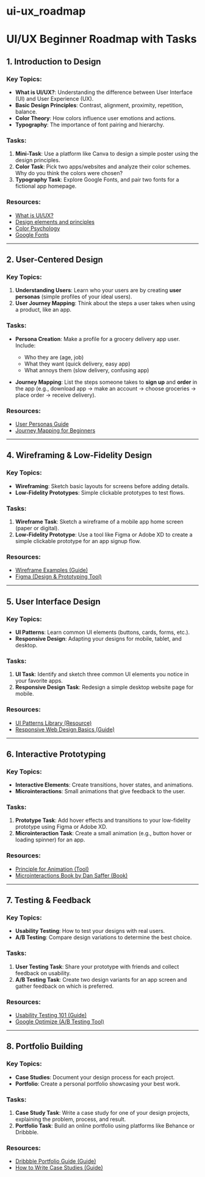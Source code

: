 # ui-ux_roadmap
# UI/UX Beginner Roadmap with Tasks

## 1. Introduction to Design
### Key Topics:
- **What is UI/UX?**: Understanding the difference between User Interface (UI) and User Experience (UX).
- **Basic Design Principles**: Contrast, alignment, proximity, repetition, balance.
- **Color Theory**: How colors influence user emotions and actions.
- **Typography**: The importance of font pairing and hierarchy.


### Tasks:
1. **Mini-Task**: Use a platform like Canva to design a simple poster using the design principles.
2. **Color Task**: Pick two apps/websites and analyze their color schemes. Why do you think the colors were chosen?
3. **Typography Task**: Explore Google Fonts, and pair two fonts for a fictional app homepage.

### Resources:
- [What is UI/UX?](https://www.figma.com/resource-library/difference-between-ui-and-ux/)
- [Design elements and principles](https://www.canva.com/learn/design-elements-principles/)
- [Color Psychology](https://bootcamp.uxdesign.cc/ux-ui-color-psychology-521cd5423527)
- [Google Fonts](https://fonts.google.com)

---

## 2. User-Centered Design

### Key Topics:
1. **Understanding Users**: Learn who your users are by creating **user personas** (simple profiles of your ideal users).
2. **User Journey Mapping**: Think about the steps a user takes when using a product, like an app.

### Tasks:
- **Persona Creation**: Make a profile for a grocery delivery app user. Include:
  - Who they are (age, job)
  - What they want (quick delivery, easy app)
  - What annoys them (slow delivery, confusing app)

- **Journey Mapping**: List the steps someone takes to **sign up** and **order** in the app (e.g., download app → make an account → choose groceries → place order → receive delivery).

### Resources:
- [User Personas Guide](https://maze.co/guides/user-personas/#:~:text=A%20user%20persona%20is%20a,Make%20informed%20product%20decisions)
- [Journey Mapping for Beginners](https://uxdesign.cc/a-beginners-guide-to-customer-journey-mapping-26c7f9799702)

---

## 4. Wireframing & Low-Fidelity Design
### Key Topics:
- **Wireframing**: Sketch basic layouts for screens before adding details.
- **Low-Fidelity Prototypes**: Simple clickable prototypes to test flows.

### Tasks:
1. **Wireframe Task**: Sketch a wireframe of a mobile app home screen (paper or digital).
2. **Low-Fidelity Prototype**: Use a tool like Figma or Adobe XD to create a simple clickable prototype for an app signup flow.

### Resources:
- [Wireframe Examples (Guide)](https://xd.adobe.com/ideas/process/wireframing/wireframes-design-process-how-create-wireframe/)
- [Figma (Design & Prototyping Tool)](https://www.figma.com)

---

## 5. User Interface Design
### Key Topics:
- **UI Patterns**: Learn common UI elements (buttons, cards, forms, etc.).
- **Responsive Design**: Adapting your designs for mobile, tablet, and desktop.

### Tasks:
1. **UI Task**: Identify and sketch three common UI elements you notice in your favorite apps.
2. **Responsive Design Task**: Redesign a simple desktop website page for mobile.

### Resources:
- [UI Patterns Library (Resource)](https://ui-patterns.com)
- [Responsive Web Design Basics (Guide)](https://developers.google.com/web/fundamentals/design-and-ux/responsive)

---

## 6. Interactive Prototyping
### Key Topics:
- **Interactive Elements**: Create transitions, hover states, and animations.
- **Microinteractions**: Small animations that give feedback to the user.

### Tasks:
1. **Prototype Task**: Add hover effects and transitions to your low-fidelity prototype using Figma or Adobe XD.
2. **Microinteraction Task**: Create a small animation (e.g., button hover or loading spinner) for an app.

### Resources:
- [Principle for Animation (Tool)](http://principleformac.com/)
- [Microinteractions Book by Dan Saffer (Book)](https://www.amazon.com/Microinteractions-Full-Color-Designing-Details/dp/1491945923)

---

## 7. Testing & Feedback
### Key Topics:
- **Usability Testing**: How to test your designs with real users.
- **A/B Testing**: Compare design variations to determine the best choice.

### Tasks:
1. **User Testing Task**: Share your prototype with friends and collect feedback on usability.
2. **A/B Testing Task**: Create two design variants for an app screen and gather feedback on which is preferred.

### Resources:
- [Usability Testing 101 (Guide)](https://www.usability.gov/how-to-and-tools/methods/usability-testing.html)
- [Google Optimize (A/B Testing Tool)](https://optimize.google.com)

---

## 8. Portfolio Building
### Key Topics:
- **Case Studies**: Document your design process for each project.
- **Portfolio**: Create a personal portfolio showcasing your best work.

### Tasks:
1. **Case Study Task**: Write a case study for one of your design projects, explaining the problem, process, and result.
2. **Portfolio Task**: Build an online portfolio using platforms like Behance or Dribbble.

### Resources:
- [Dribbble Portfolio Guide (Guide)](https://dribbble.com/resources/how-to-get-featured-on-dribbble)
- [How to Write Case Studies (Guide)](https://www.interaction-design.org/literature/article/how-to-create-ux-case-studies)

